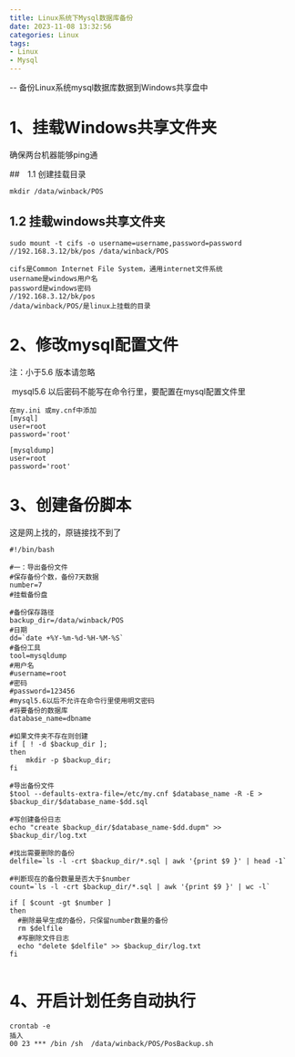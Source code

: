 ```yaml
---
title: Linux系统下Mysql数据库备份
date: 2023-11-08 13:32:56
categories: Linux
tags: 
- Linux
- Mysql
---
```


-- 备份Linux系统mysql数据库数据到Windows共享盘中

# 1、挂载Windows共享文件夹

确保两台机器能够ping通

##　1.1 创建挂载目录

```shell
mkdir /data/winback/POS
```

## 1.2 挂载windows共享文件夹

```shell
sudo mount -t cifs -o username=username,password=password //192.168.3.12/bk/pos /data/winback/POS
```
<!--more-->

```
cifs是Common Internet File System，通用internet文件系统
username是windows用户名
password是windows密码
//192.168.3.12/bk/pos
/data/winback/POS/是linux上挂载的目录
```





# 2、修改mysql配置文件

注：小于5.6 版本请忽略

​	mysql5.6 以后密码不能写在命令行里，要配置在mysql配置文件里

```
在my.ini 或my.cnf中添加
[mysql]
user=root
password='root'

[mysqldump]
user=root
password='root'
```



# 3、创建备份脚本

这是网上找的，原链接找不到了

```shell
#!/bin/bash

#一：导出备份文件
#保存备份个数，备份7天数据
number=7
#挂载备份盘

#备份保存路径
backup_dir=/data/winback/POS
#日期
dd=`date +%Y-%m-%d-%H-%M-%S`
#备份工具
tool=mysqldump
#用户名
#username=root
#密码
#password=123456
#mysql5.6以后不允许在命令行里使用明文密码
#将要备份的数据库
database_name=dbname

#如果文件夹不存在则创建
if [ ! -d $backup_dir ];
then     
    mkdir -p $backup_dir;
fi

#导出备份文件
$tool --defaults-extra-file=/etc/my.cnf $database_name -R -E > $backup_dir/$database_name-$dd.sql

#写创建备份日志
echo "create $backup_dir/$database_name-$dd.dupm" >> $backup_dir/log.txt

#找出需要删除的备份
delfile=`ls -l -crt $backup_dir/*.sql | awk '{print $9 }' | head -1`

#判断现在的备份数量是否大于$number
count=`ls -l -crt $backup_dir/*.sql | awk '{print $9 }' | wc -l`

if [ $count -gt $number ]
then
  #删除最早生成的备份，只保留number数量的备份
  rm $delfile
  #写删除文件日志
  echo "delete $delfile" >> $backup_dir/log.txt
fi


```

# 4、开启计划任务自动执行

```
crontab -e
插入
00 23 *** /bin /sh  /data/winback/POS/PosBackup.sh
```

